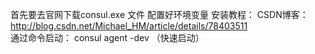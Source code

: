 首先要去官网下载consul.exe 文件 配置好环境变量
安装教程：
CSDN博客：http://blog.csdn.net/Michael_HM/article/details/78403511  
通过命令启动： consul agent -dev （快速启动）